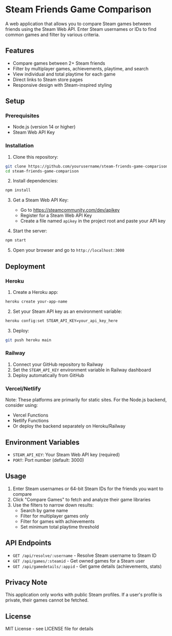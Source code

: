 # Steam Friends Game Comparison

A web application that allows you to compare Steam games between friends using the Steam Web API. Enter Steam usernames or IDs to find common games and filter by various criteria.

## Features

- Compare games between 2+ Steam friends
- Filter by multiplayer games, achievements, playtime, and search
- View individual and total playtime for each game
- Direct links to Steam store pages
- Responsive design with Steam-inspired styling

## Setup

### Prerequisites

- Node.js (version 14 or higher)
- Steam Web API Key

### Installation

1. Clone this repository:
```bash
git clone https://github.com/yourusername/steam-friends-game-comparison.git
cd steam-friends-game-comparison
```

2. Install dependencies:
```bash
npm install
```

3. Get a Steam Web API Key:
   - Go to https://steamcommunity.com/dev/apikey
   - Register for a Steam Web API Key
   - Create a file named `apikey` in the project root and paste your API key

4. Start the server:
```bash
npm start
```

5. Open your browser and go to `http://localhost:3000`

## Deployment

### Heroku

1. Create a Heroku app:
```bash
heroku create your-app-name
```

2. Set your Steam API key as an environment variable:
```bash
heroku config:set STEAM_API_KEY=your_api_key_here
```

3. Deploy:
```bash
git push heroku main
```

### Railway

1. Connect your GitHub repository to Railway
2. Set the `STEAM_API_KEY` environment variable in Railway dashboard
3. Deploy automatically from GitHub

### Vercel/Netlify

Note: These platforms are primarily for static sites. For the Node.js backend, consider using:
- Vercel Functions
- Netlify Functions
- Or deploy the backend separately on Heroku/Railway

## Environment Variables

- `STEAM_API_KEY`: Your Steam Web API key (required)
- `PORT`: Port number (default: 3000)

## Usage

1. Enter Steam usernames or 64-bit Steam IDs for the friends you want to compare
2. Click "Compare Games" to fetch and analyze their game libraries
3. Use the filters to narrow down results:
   - Search by game name
   - Filter for multiplayer games only
   - Filter for games with achievements
   - Set minimum total playtime threshold

## API Endpoints

- `GET /api/resolve/:username` - Resolve Steam username to Steam ID
- `GET /api/games/:steamid` - Get owned games for a Steam user
- `GET /api/gamedetails/:appid` - Get game details (achievements, stats)

## Privacy Note

This application only works with public Steam profiles. If a user's profile is private, their games cannot be fetched.

## License

MIT License - see LICENSE file for details
